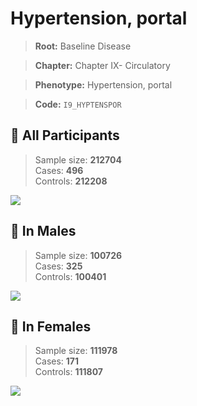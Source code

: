 # Hypertension, portal

> **Root:** Baseline Disease  

> **Chapter:** Chapter IX- Circulatory  

> **Phenotype:** Hypertension, portal  

> **Code:** `I9_HYPTENSPOR`

## 🧪 All Participants  
> Sample size: **212704**  
> Cases: **496**  
> Controls: **212208**
<img src="/Disease/Figures/ALL/Incidence/I9_HYPTENSPOR.png"/>
<CsvTable src="/Disease_Data/ALL/Incidence/COX_I9_HYPTENSPOR.csv" label="🔍 View full results" />

## 👨 In Males  
> Sample size: **100726**  
> Cases: **325**  
> Controls: **100401**
<img src="/Disease/Figures/Male/Incidence/I9_HYPTENSPOR.png"/>
<CsvTable src="/Disease_Data/Male/Incidence/COX_I9_HYPTENSPOR.csv" label="🔍 View full results" />

## 👩 In Females  
> Sample size: **111978**  
> Cases: **171**  
> Controls: **111807**
<img src="/Disease/Figures/Female/Incidence/I9_HYPTENSPOR.png"/>
<CsvTable src="/Disease_Data/Female/Incidence/COX_I9_HYPTENSPOR.csv" label="🔍 View full results" />
